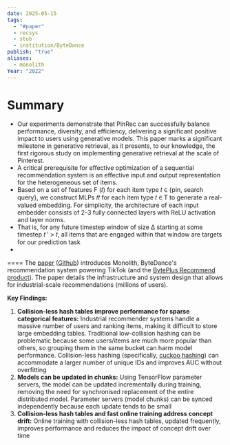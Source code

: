 ```yaml
---
date: 2025-05-15
tags:
  - "#paper"
  - recsys
  - stub
  - institution/ByteDance
publish: "true"
aliases:
  - monolith
Year: "2022"
---
```

# Summary
- Our experiments demonstrate that PinRec can successfully balance performance, diversity, and efficiency, delivering a significant positive impact to users using generative models. This paper marks a significant milestone in generative retrieval, as it presents, to our knowledge, the first rigorous study on implementing generative retrieval at the scale of Pinterest.
- A critical prerequisite for effective optimization of a sequential recommendation system is an effective input and output representation for the heterogeneous set of items.
- Based on a set of features F (𝑡) for each item type 𝑡 ∈ {pin, search query}, we construct MLPs 𝑓𝑡 for each item type 𝑡 ∈ T to generate a real-valued embedding. For simplicity, the architecture of each input embedder consists of 2-3 fully connected layers with ReLU activation and layer norms.
- That is, for any future timestep window of size Δ starting at some timestep 𝑡 ′ > 𝑡, all items that are engaged within that window are targets for our prediction task
- 



====
The [paper](https://arxiv.org/abs/2209.07663) ([Github](https://github.com/bytedance/monolith?tab=readme-ov-file)) introduces Monolith, ByteDance's recommendation system powering TikTok (and the [BytePlus Recommend product](https://www.byteplus.com/en/product/recommend)). The paper details the infrastructure and system design that allows for industrial-scale recommendations (millions of users).

**Key Findings:**
1. **Collision-less hash tables improve performance for sparse categorical features:** Industrial recommender systems handle a massive number of users and ranking items, making it difficult to store large embedding tables. Traditional low-collision hashing can be problematic because some users/items are much more popular than others, so grouping them in the same bucket can harm model performance. Collision-less hashing (specifically, [cuckoo hashing](https://en.wikipedia.org/wiki/Cuckoo_hashing)) can accommodate a larger number of unique IDs and improves AUC without overfitting
2. **Models can be updated in chunks:** Using TensorFlow parameter servers, the model can be updated incrementally during training, removing the need for synchronised replacement of the entire distributed model. Parameter servers (model chunks) can be synced independently because each update tends to be small
3. **Collision-less hash tables and fast online training address concept drift:** Online training with collision-less hash tables, updated frequently, improves performance and reduces the impact of concept drift over time


